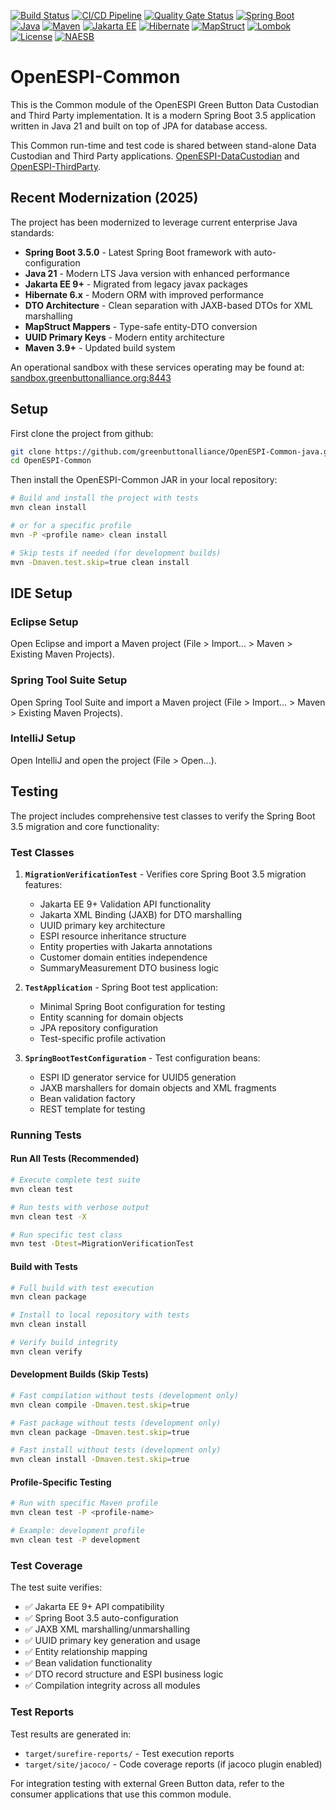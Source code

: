 [![Build Status](https://img.shields.io/badge/Build-Passing-success?style=flat&logo=github-actions)](https://github.com/GreenButtonAlliance/OpenESPI-Common-java/actions)
[![CI/CD Pipeline](https://github.com/GreenButtonAlliance/OpenESPI-Common-java/actions/workflows/ci.yml/badge.svg?branch=main)](https://github.com/GreenButtonAlliance/OpenESPI-Common-java/actions/workflows/ci.yml)
[![Quality Gate Status](https://sonarcloud.io/api/project_badges/measure?project=GreenButtonAlliance_OpenESPI-Common-java&metric=alert_status)](https://sonarcloud.io/dashboard?id=GreenButtonAlliance_OpenESPI-Common-java)
[![Spring Boot](https://img.shields.io/badge/Spring%20Boot-3.5.0-brightgreen?style=flat&logo=spring)](https://spring.io/projects/spring-boot)
[![Java](https://img.shields.io/badge/Java-21-orange?style=flat&logo=openjdk)](https://openjdk.org/)
[![Maven](https://img.shields.io/badge/Maven-3.9+-blue?style=flat&logo=apache-maven)](https://maven.apache.org/)
[![Jakarta EE](https://img.shields.io/badge/Jakarta%20EE-9+-purple?style=flat&logo=eclipse)](https://jakarta.ee/)
[![Hibernate](https://img.shields.io/badge/Hibernate-6.x-yellow?style=flat&logo=hibernate)](https://hibernate.org/)
[![MapStruct](https://img.shields.io/badge/MapStruct-1.6.0-orange?style=flat)](https://mapstruct.org/)
[![Lombok](https://img.shields.io/badge/Lombok-1.18.34-red?style=flat)](https://projectlombok.org/)
[![License](https://img.shields.io/badge/License-Apache%202.0-lightgrey?style=flat&logo=apache)](https://www.apache.org/licenses/LICENSE-2.0)
[![NAESB](https://img.shields.io/badge/NAESB-ESPI%20ver.%204.0-blue?style=flat)](https://www.naesb.org/)

# OpenESPI-Common

This is the Common module of the OpenESPI Green Button Data Custodian and Third Party implementation. It is a modern Spring Boot 3.5 application written in Java 21 and built on top of JPA for database access.

This Common run-time and test code is shared between stand-alone Data Custodian and Third Party applications. [OpenESPI-DataCustodian](https://github.com/greenbuttonalliance/OpenESPI-DataCustodian-java) and [OpenESPI-ThirdParty](https://github.com/greenbuttonalliance/OpenESPI-ThirdParty-java).

## Recent Modernization (2025)

The project has been modernized to leverage current enterprise Java standards:

- **Spring Boot 3.5.0** - Latest Spring Boot framework with auto-configuration
- **Java 21** - Modern LTS Java version with enhanced performance
- **Jakarta EE 9+** - Migrated from legacy javax packages 
- **Hibernate 6.x** - Modern ORM with improved performance
- **DTO Architecture** - Clean separation with JAXB-based DTOs for XML marshalling
- **MapStruct Mappers** - Type-safe entity-DTO conversion
- **UUID Primary Keys** - Modern entity architecture
- **Maven 3.9+** - Updated build system

An operational sandbox with these services operating may be found at:
<a href="https://sandbox.greenbuttonalliance.org:8443">sandbox.greenbuttonalliance.org:8443</a>

## Setup

First clone the project from github:

```bash
git clone https://github.com/greenbuttonalliance/OpenESPI-Common-java.git
cd OpenESPI-Common
```

Then install the OpenESPI-Common JAR in your local repository:
```bash
# Build and install the project with tests
mvn clean install

# or for a specific profile
mvn -P <profile name> clean install

# Skip tests if needed (for development builds)
mvn -Dmaven.test.skip=true clean install
```

## IDE Setup

### Eclipse Setup

Open Eclipse and import a Maven project (File > Import... > Maven > Existing Maven Projects).

### Spring Tool Suite Setup

Open Spring Tool Suite and import a Maven project (File > Import... > Maven > Existing Maven Projects).

### IntelliJ Setup

Open IntelliJ and open the project (File > Open...).

## Testing

The project includes comprehensive test classes to verify the Spring Boot 3.5 migration and core functionality:

### Test Classes

1. **`MigrationVerificationTest`** - Verifies core Spring Boot 3.5 migration features:
   - Jakarta EE 9+ Validation API functionality
   - Jakarta XML Binding (JAXB) for DTO marshalling
   - UUID primary key architecture
   - ESPI resource inheritance structure
   - Entity properties with Jakarta annotations
   - Customer domain entities independence
   - SummaryMeasurement DTO business logic

2. **`TestApplication`** - Spring Boot test application:
   - Minimal Spring Boot configuration for testing
   - Entity scanning for domain objects
   - JPA repository configuration
   - Test-specific profile activation

3. **`SpringBootTestConfiguration`** - Test configuration beans:
   - ESPI ID generator service for UUID5 generation
   - JAXB marshallers for domain objects and XML fragments
   - Bean validation factory
   - REST template for testing

### Running Tests

#### Run All Tests (Recommended)
```bash
# Execute complete test suite
mvn clean test

# Run tests with verbose output
mvn clean test -X

# Run specific test class
mvn test -Dtest=MigrationVerificationTest
```

#### Build with Tests
```bash
# Full build with test execution
mvn clean package

# Install to local repository with tests
mvn clean install

# Verify build integrity
mvn clean verify
```

#### Development Builds (Skip Tests)
```bash
# Fast compilation without tests (development only)
mvn clean compile -Dmaven.test.skip=true

# Fast package without tests (development only)
mvn clean package -Dmaven.test.skip=true

# Fast install without tests (development only)
mvn clean install -Dmaven.test.skip=true
```

#### Profile-Specific Testing
```bash
# Run with specific Maven profile
mvn clean test -P <profile-name>

# Example: development profile
mvn clean test -P development
```

### Test Coverage

The test suite verifies:
- ✅ Jakarta EE 9+ API compatibility
- ✅ Spring Boot 3.5 auto-configuration
- ✅ JAXB XML marshalling/unmarshalling
- ✅ UUID primary key generation and usage
- ✅ Entity relationship mapping
- ✅ Bean validation functionality
- ✅ DTO record structure and ESPI business logic
- ✅ Compilation integrity across all modules

### Test Reports

Test results are generated in:
- `target/surefire-reports/` - Test execution reports
- `target/site/jacoco/` - Code coverage reports (if jacoco plugin enabled)

For integration testing with external Green Button data, refer to the consumer applications that use this common module.
